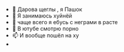 - 👋 Дарова щеглы , я Пашок 
- 👀 Я занимаюсь хуйнёй
- 🌱 чаще всего я ебусь с неграми в расте 
- 💞️ В ютубе смотрю порно
- 📫 И вообще пошёл на ху
- 
